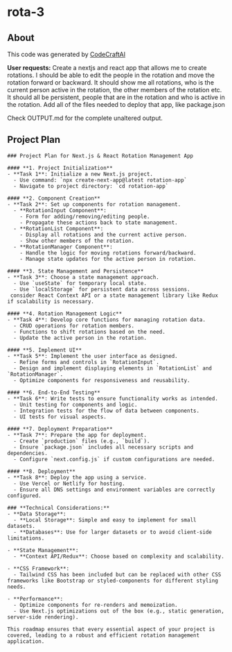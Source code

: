 # rota-3

## About
This code was generated by [CodeCraftAI](https://codecraft.name)

**User requests:**
Create a nextjs and react app that allows me to create rotations. I should be able to edit the people in the rotation and move the rotation forward or backward. It should show me all rotations, who is the current person active in the rotation, the other members of the rotation etc. It should all be persistent, people that are in the rotation and who is active in the rotation. Add all of the files needed to deploy that app, like package.json

Check OUTPUT.md for the complete unaltered output.

## Project Plan
```
### Project Plan for Next.js & React Rotation Management App

#### **1. Project Initialization**
- **Task 1**: Initialize a new Next.js project.
  - Use command: `npx create-next-app@latest rotation-app`
  - Navigate to project directory: `cd rotation-app`

#### **2. Component Creation**
- **Task 2**: Set up components for rotation management.
  - **RotationInput Component**: 
    - Form for adding/removing/editing people.
    - Propagate these actions back to state management.
  - **RotationList Component**: 
    - Display all rotations and the current active person.
    - Show other members of the rotation.
  - **RotationManager Component**:
    - Handle the logic for moving rotations forward/backward.
    - Manage state updates for the active person in rotation.

#### **3. State Management and Persistence**
- **Task 3**: Choose a state management approach.
  - Use `useState` for temporary local state.
  - Use `localStorage` for persistent data across sessions.
 consider React Context API or a state management library like Redux if scalability is necessary.

#### **4. Rotation Management Logic**
- **Task 4**: Develop core functions for managing rotation data.
  - CRUD operations for rotation members.
  - Functions to shift rotations based on the need.
  - Update the active person in the rotation.

#### **5. Implement UI**
- **Task 5**: Implement the user interface as designed.
  - Refine forms and controls in `RotationInput`.
  - Design and implement displaying elements in `RotationList` and `RotationManager`.
  - Optimize components for responsiveness and reusability.

#### **6. End-to-End Testing**
- **Task 6**: Write tests to ensure functionality works as intended.
  - Unit testing for components and logic.
  - Integration tests for the flow of data between components.
  - UI tests for visual aspects.

#### **7. Deployment Preparation**
- **Task 7**: Prepare the app for deployment.
  - Create `production` files (e.g., `build`).
  - Ensure `package.json` includes all necessary scripts and dependencies.
  - Configure `next.config.js` if custom configurations are needed.

#### **8. Deployment**
- **Task 8**: Deploy the app using a service.
  - Use Vercel or Netlify for hosting.
  - Ensure all DNS settings and environment variables are correctly configured.

### **Technical Considerations:**
- **Data Storage**:
  - **Local Storage**: Simple and easy to implement for small datasets.
  - **Databases**: Use for larger datasets or to avoid client-side limitations.
  
- **State Management**:
  - **Context API/Redux**: Choose based on complexity and scalability.
  
- **CSS Framework**:
  - Tailwind CSS has been included but can be replaced with other CSS frameworks like Bootstrap or styled-components for different styling needs.

- **Performance**:
  - Optimize components for re-renders and memoization.
  - Use Next.js optimizations out of the box (e.g., static generation, server-side rendering).

This roadmap ensures that every essential aspect of your project is covered, leading to a robust and efficient rotation management application.
```
